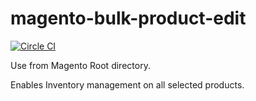 # magento-bulk-product-edit
[![Circle CI](https://circleci.com/gh/H2ODev/magento-bulk-product-edit/tree/master.svg?style=svg&circle-token=63b0eef2cf4a5e02a0e9116a786739aca6cdf7de)](https://circleci.com/gh/H2ODev/magento-bulk-product-edit/tree/master)

Use from Magento Root directory.

Enables Inventory management on all selected products.
